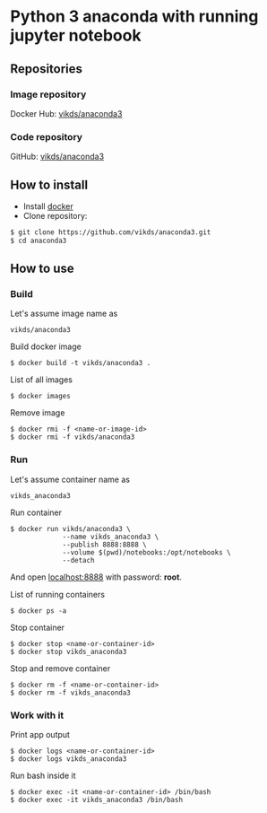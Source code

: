 # Python 3 anaconda with running jupyter notebook

## Repositories

### Image repository

Docker Hub: [vikds/anaconda3](https://hub.docker.com/repository/docker/vikds/anaconda3)

### Code repository

GitHub: [vikds/anaconda3](https://github.com/vikds/anaconda3)

## How to install

* Install [docker](https://docs.docker.com/engine/install/)
* Clone repository:

```bash
$ git clone https://github.com/vikds/anaconda3.git
$ cd anaconda3
```

## How to use

### Build

Let's assume image name as

    vikds/anaconda3

Build docker image

    $ docker build -t vikds/anaconda3 .

List of all images

    $ docker images

Remove image

    $ docker rmi -f <name-or-image-id>
    $ docker rmi -f vikds/anaconda3

### Run

Let's assume container name as

    vikds_anaconda3

Run container

    $ docker run vikds/anaconda3 \
                 --name vikds_anaconda3 \
                 --publish 8888:8888 \
                 --volume $(pwd)/notebooks:/opt/notebooks \
                 --detach

And open [localhost:8888](http://localhost:8888/) with password: **root**.

List of running containers

    $ docker ps -a

Stop container

    $ docker stop <name-or-container-id>
    $ docker stop vikds_anaconda3

Stop and remove container

    $ docker rm -f <name-or-container-id>
    $ docker rm -f vikds_anaconda3

### Work with it

Print app output

    $ docker logs <name-or-container-id>
    $ docker logs vikds_anaconda3

Run bash inside it

    $ docker exec -it <name-or-container-id> /bin/bash
    $ docker exec -it vikds_anaconda3 /bin/bash
